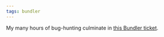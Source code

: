 ```yaml
---
tags: bundler
---
```


My many hours of bug-hunting culminate in [this Bundler ticket](http://github.com/carlhuda/bundler/issues/issue/407).
